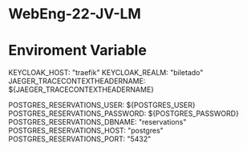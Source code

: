 # WebEng-22-JV-LM

# Enviroment Variable

KEYCLOAK_HOST: "traefik"
KEYCLOAK_REALM: "biletado"
JAEGER_TRACECONTEXTHEADERNAME: ${JAEGER_TRACECONTEXTHEADERNAME}

POSTGRES_RESERVATIONS_USER: ${POSTGRES_USER}
POSTGRES_RESERVATIONS_PASSWORD: ${POSTGRES_PASSWORD}
POSTGRES_RESERVATIONS_DBNAME: "reservations"
POSTGRES_RESERVATIONS_HOST: "postgres"
POSTGRES_RESERVATIONS_PORT: "5432"